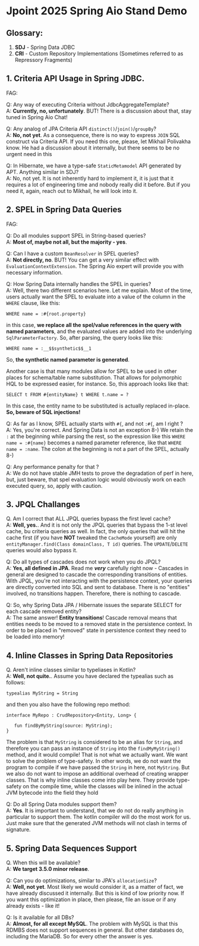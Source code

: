 # Jpoint 2025 Spring Aio Stand Demo

## Glossary:

1. **SDJ** - Spring Data JDBC
2. **CRI** - Custom Repository Implementations (Sometimes referred to as Repressory Fragments)

## 1. Criteria API Usage in Spring JDBC.

FAG:

Q: Any way of executing Criteria without JdbcAggregateTemplate? <br/>
A: **Currently, no, unfortunately**. BUT! There is a discussion about that, stay
tuned in Spring Aio Chat!

Q: Any analog of JPA Criteria API `distinct()`/`join()`/`groupBy`? <br/>
A: **No, not yet**. As a consequence, there is no way to express `JOIN` SQL construct 
via Criteria API. If you need this one, please, let Mikhail Polivakha know.
He had a discussion about it internally, but there seems to be no urgent need in this

Q: In Hibernate, we have a type-safe `StaticMetamodel` API generated by APT. Anything
similar in SDJ? <br/>
A: No, not yet. It is not inherently hard to implement it, it is just that it requires
a lot of engineering time and nobody really did it before. But if you need it, again,
reach out to Mikhail, he will look into it.

## 2. SPEL in Spring Data Queries

FAG: 

Q: Do all modules support SPEL in String-based queries? <br/>
A: **Most of, maybe not all, but the majority - yes**. 

Q: Can I have a custom `BeanResolver` in SPEL queries? <br/>
A: **Not directly, no**. BUT! You can get a very similar effect with `EvaluationContextExtension`.
The Spring Aio expert will provide you with necessary information.

Q: How Spring Data internally handles the SPEL in queries? <br/>
A: Well, there two different scenarios here. Let me explain. Most of the time, users actually
want the SPEL to evaluate into a value of the column in the `WHERE` clause, like this:

```
WHERE name = :#{root.property}
```

in this case, **we replace all the spel/value references in the query with named parameters**, and the 
evaluated values are added into the underlying `SqlParameterFactory`. So, after parsing, the query looks 
like this:

```
WHERE name = :__$$synthetic$$__1
```

So, **the synthetic named parameter is generated**. 

Another case is that many modules allow for SPEL to be used in other places for schema/table name substitution.
That allows for polymorphic HQL to be expressed easier, for instance. So, this approach looks like that:

```(HQL)
SELECT t FROM #{entityName} t WHERE t.name = ?
```

In this case, the entity name to be substituted is actually replaced in-place. **So, beware of SQL injections!**

Q: As far as I know, SPEL actually starts with `#{`, and not `:#{`, am I right ? <br/>
A: Yes, you're correct. And Spring Data is not an exception 8-) We retain the `:` at the beginning 
while parsing the rest, so the expression like this `WHERE name = :#{name}` becomes a named parameter reference,
like that `WHERE name = :name`. The colon at the beginning is not a part of the SPEL, actually 8-)

Q: Any performance penalty for that ? <br/>
A: We do not have stable JMH tests to prove the degradation of perf in here, but, just beware, that spel evaluation logic
would obviously work on each executed query, so, apply with caution.

## 3. JPQL Challanges

Q. Am I correct that ALL JPQL queries bypass the first level cache? <br/>
A: **Well, yes.**. And it is not only the JPQL queries that bypass the 1-st level cache, bu criteria queries as well.
In fact, the only queries that will hit the cache first (if you have **NOT** tweaked the `CacheMode` yourself) are only
`entityManager.find(Class domainClass, T id)` queries. The `UPDATE`/`DELETE` queries would also bypass it.

Q: Do all types of cascades does not work when you do JPQL? <br/>
A: **Yes, all defined in JPA**. Read me _**very**_ carefully right now - Cascades in general are designed to cascade the 
corresponding transitions of entities. With JPQL, you're not interacting with the persistence context, your queries are 
directly converted into SQL and sent to database. There is no "entities" involved, no transitions happen. Therefore, 
there is nothing to cascade.

Q: So, why Spring Data JPA / Hibernate issues the separate SELECT for each cascade removed entity? <br/>
A: The same answer! **Entity transitions**! Cascade removal means that entities needs to be moved to a removed state in the 
persistence context. In order to be placed in "removed" state in persistence context they need to be loaded into memory! 

## 4. Inline Classes in Spring Data Repositories

Q. Aren't inline classes similar to typeliases in Kotlin? <br/>
A: **Well, not quite.**. Assume you have declared the typealias such as follows:

```
typealias MyString = String
```

and then you also have the following repo method:

```
interface MyRepo : CrudRepository<Entity, Long> {
   
   fun findByMyString(source: MyString);
}
```

The problem is that `MyString` is considered to be an alias for `String`, and therefore you can pass an instance of `String` 
into the `findMyMyString()` method, and it would compile! That is not what we actually want. We want to solve the problem of
type-safety. In other words, we do not want the program to compile if we have passed the `String` in here, not `MyString`. But
we also do not want to impose an additional overhead of creating wrapper classes. That is why inline classes come into play here.
They provide type-safety on the compile time, while the classes will be inlined in the actual JVM bytecode into the field they hold

Q: Do all Spring Data modules support them? <br/>
A: **Yes**. It is important to understand, that we do not do really anything in particular to support them. The kotlin compiler will
do the most work for us. Just make sure that the generated JVM methods will not clash in terms of signature.

## 5. Spring Data Sequences Support

Q. When this will be available? <br/>
A: **We target 3.5.0 minor release**.

Q: Can you do optimizations, similar to JPA's `allocationSize`? <br/>
A: **Well, not yet**. Most likely we would consider it, as a matter of fact, we have already discussed it internally. But this is 
kind of low priority now. If you want this optimization in place, then please, file an issue or if any already exists - like it!

Q: Is it available for all DBs? <br/>
A: **Almost, for all except MySQL**. The problem with MySQL is that this RDMBS does not support sequences in general. But other 
databases do, including the MariaDB. So for every other the answer is yes.

